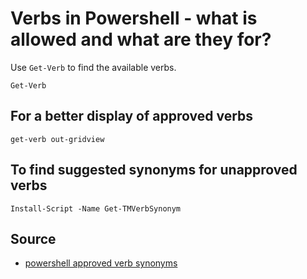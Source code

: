 ﻿# Verbs in Powershell - what is allowed and what are they for?

Use `Get-Verb` to find the available verbs.

	Get-Verb

## For a better display of approved verbs

	get-verb out-gridview

## To find suggested synonyms for unapproved verbs


	Install-Script -Name Get-TMVerbSynonym


## Source

 - [powershell approved verb synonyms](https://tommymaynard.com/powershell-approved-verb-synonyms/)